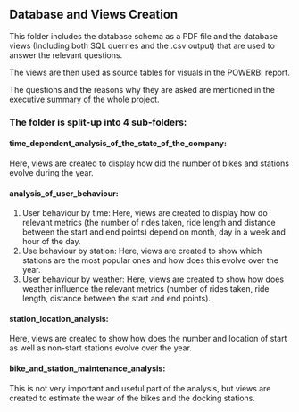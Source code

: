 ## Database and Views Creation

This folder includes the database schema as a PDF file and the database views (Including both SQL querries and the .csv output) that are used to answer the relevant questions.

The views are then used as source tables for visuals in the POWERBI report. 

The questions and the reasons why they are asked are mentioned in the executive summary of the whole project. 
### The folder is split-up into 4 sub-folders: 

#### time_dependent_analysis_of_the_state_of_the_company:

Here, views are created to display how did the number of bikes and stations evolve during the year.  
#### analysis_of_user_behaviour:

1. User behaviour by time:
        Here, views are created to display how do relevant metrics (the number of rides taken, ride length and distance between the start and end points) depend on month, day in a week and hour of the day.
2. Use behaviour by station:
        Here, views are created to show which stations are the most popular ones and how does this evolve over the year. 
3. User behaviour by weather:
        Here, views are created to show how does weather influence the relevant metrics (number of rides taken, ride length, distance between the start and end points).
#### station_location_analysis:

Here, views are created to show how does the number and location of start as well as non-start stations evolve over the year. 
#### bike_and_station_maintenance_analysis:

This is not very important and useful part of the analysis, but views are created to estimate the wear of the bikes and the docking stations.  